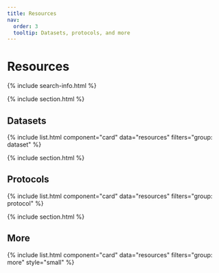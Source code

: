 ```yaml
---
title: Resources
nav:
  order: 3
  tooltip: Datasets, protocols, and more
---
```


# <i class="fas fa-tools"></i>Resources

{% include search-info.html %}

{% include section.html %}

## Datasets

{% include list.html component="card" data="resources" filters="group: dataset" %}

{% include section.html %}

## Protocols

{% include list.html component="card" data="resources" filters="group: protocol" %}

{% include section.html %}

## More

{% include list.html component="card" data="resources" filters="group: more" style="small" %}
